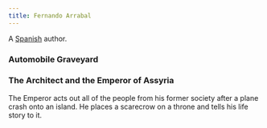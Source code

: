 ```yaml
---
title: Fernando Arrabal
---
```


A [Spanish](../index.html) author.

### Automobile Graveyard

### The Architect and the Emperor of Assyria

The Emperor acts out all of the people from his former society after a plane crash onto an island. He places a scarecrow on a throne and tells his life story to it.
